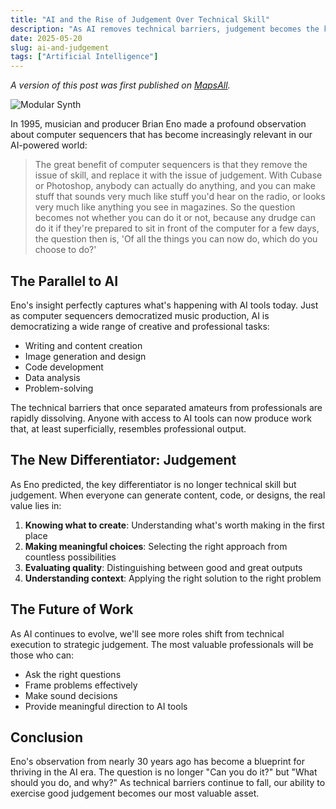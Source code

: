 ```yaml
---
title: "AI and the Rise of Judgement Over Technical Skill"
description: "As AI removes technical barriers, judgement becomes the key differentiator."
date: 2025-05-20
slug: ai-and-judgement
tags: ["Artificial Intelligence"]
---
```


*A version of this post was first published on [MapsAll](https://www.mapsall.com/blog/ai-and-judgement).*

![Modular Synth](/images/modular-synth.jpeg)

In 1995, musician and producer Brian Eno made a profound observation about computer sequencers that has become increasingly relevant in our AI-powered world:

> The great benefit of computer sequencers is that they remove the issue of skill, and replace it with the issue of judgement. With Cubase or Photoshop, anybody can actually do anything, and you can make stuff that sounds very much like stuff you'd hear on the radio, or looks very much like anything you see in magazines. So the question becomes not whether you can do it or not, because any drudge can do it if they're prepared to sit in front of the computer for a few days, the question then is, 'Of all the things you can now do, which do you choose to do?'

## The Parallel to AI

Eno's insight perfectly captures what's happening with AI tools today. Just as computer sequencers democratized music production, AI is democratizing a wide range of creative and professional tasks:

- Writing and content creation
- Image generation and design
- Code development
- Data analysis
- Problem-solving

The technical barriers that once separated amateurs from professionals are rapidly dissolving. Anyone with access to AI tools can now produce work that, at least superficially, resembles professional output.

## The New Differentiator: Judgement

As Eno predicted, the key differentiator is no longer technical skill but judgement. When everyone can generate content, code, or designs, the real value lies in:

1. **Knowing what to create**: Understanding what's worth making in the first place
2. **Making meaningful choices**: Selecting the right approach from countless possibilities
3. **Evaluating quality**: Distinguishing between good and great outputs
4. **Understanding context**: Applying the right solution to the right problem

## The Future of Work

As AI continues to evolve, we'll see more roles shift from technical execution to strategic judgement. The most valuable professionals will be those who can:

- Ask the right questions
- Frame problems effectively
- Make sound decisions
- Provide meaningful direction to AI tools

## Conclusion

Eno's observation from nearly 30 years ago has become a blueprint for thriving in the AI era. The question is no longer "Can you do it?" but "What should you do, and why?" As technical barriers continue to fall, our ability to exercise good judgement becomes our most valuable asset. 

